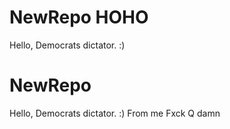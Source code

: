 # NewRepo HOHO
Hello, Democrats dictator. :)
# NewRepo
Hello, Democrats dictator. :) From me
Fxck Q
damn
